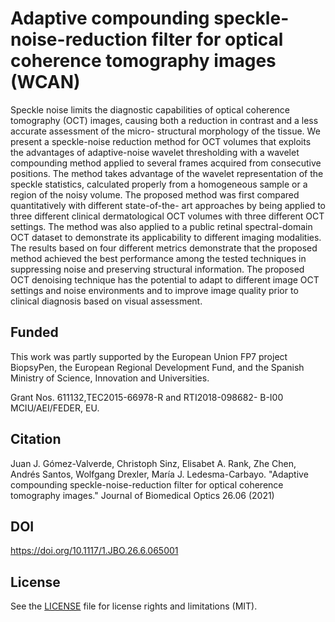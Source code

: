 # Adaptive compounding speckle-noise-reduction filter for optical coherence tomography images (WCAN)


Speckle noise limits the diagnostic capabilities of optical coherence tomography (OCT) images, causing both a reduction in contrast and a less accurate assessment of the micro- structural morphology of the tissue. We present a speckle-noise reduction method for OCT volumes that exploits the advantages of adaptive-noise wavelet thresholding with a wavelet compounding method applied to several frames acquired from consecutive positions. The method takes advantage of the wavelet representation of the speckle statistics, calculated properly from a homogeneous sample or a region of the noisy volume. The proposed method was first compared quantitatively with different state-of-the- art approaches by being applied to three different clinical dermatological OCT volumes with three different OCT settings. The method was also applied to a public retinal spectral-domain OCT dataset to demonstrate its applicability to different imaging modalities. The results based on four different metrics demonstrate that the proposed method achieved the best performance among the tested techniques in suppressing noise and preserving structural information. The proposed OCT denoising technique has the potential to adapt to different image OCT settings and noise environments and to improve image quality prior to clinical diagnosis based on visual assessment.

## Funded
This work was partly supported by the European Union FP7 project BiopsyPen, the European Regional Development Fund, and the Spanish Ministry of Science, Innovation and Universities. 

Grant Nos. 611132,TEC2015-66978-R and RTI2018-098682- B-I00 MCIU/AEI/FEDER, EU.

## Citation
Juan J. Gómez-Valverde, Christoph Sinz, Elisabet A. Rank, Zhe Chen, Andrés Santos, Wolfgang Drexler, María J. Ledesma-Carbayo. "Adaptive compounding speckle-noise-reduction filter for optical coherence tomography images." Journal of Biomedical Optics 26.06 (2021)

## DOI
https://doi.org/10.1117/1.JBO.26.6.065001

## License
See the [LICENSE](https://github.com/juanjogomez/WCAN/blob/main/LICENSE) file for license rights and limitations (MIT).

